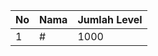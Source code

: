 | No | Nama            | Jumlah Level |
|----|-----------------|--------------|
| 1  | #    |    1000        |
